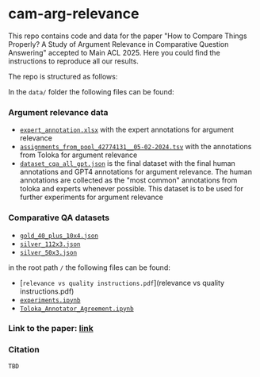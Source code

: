 # cam-arg-relevance

This repo contains code and data for the paper "How to Compare Things Properly? A Study of Argument Relevance in Comparative Question Answering" accepted to Main ACL 2025. Here you could find the instructions to reproduce all our results.

The repo is structured as follows:

In the `data/` folder the following files can be found:

### Argument relevance data

- [`expert_annotation.xlsx`](data/expert_annotation.xls) with the expert annotations for argument relevance
- [`assignments_from_pool_42774131__05-02-2024.tsv`](data/assignments_from_pool_42774131__05-02-2024.tsv) with the annotations from Toloka for argument relevance
- [`dataset_cqa_all_gpt.json`](data/dataset_cqa_all_gpt.json) is the final dataset with the final human annotations and GPT4 annotations for argument relevance. The human annotations are collected as the "most common" annotations from toloka and experts whenever possible. This dataset is to be used for further experiments for argument relevance

### Comparative QA datasets

- [`gold_40_plus_10x4.json`](data/gold_40_plus_10x4.json)
- [`silver_112x3.json`](data/silver_112x3.json)
- [`silver_50x3.json`](data/silver_50x3.json)

in the root path `/` the following files can be found:

- [`relevance vs quality instructions.pdf`](relevance vs quality instructions.pdf)
- [`experiments.ipynb`](experiments.ipynb)
- [`Toloka_Annotator_Agreement.ipynb`](Toloka_Annotator_Agreement.ipynb)

### Link to the paper: [link](TBD)

### Citation

```
TBD
```
